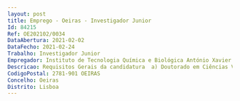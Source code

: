 ```yaml
--- 
layout: post
title: Emprego - Oeiras - Investigador Junior
Id: 84215
Ref: OE202102/0034
DataAbertura: 2021-02-02
DataFecho: 2021-02-24
Trabalho: Investigador Junior
Empregador: Instituto de Tecnologia Química e Biológica António Xavier - ITQB NOVA - Institute of Chemical and B
Descricao: Requisitos Gerais da candidatura  a)	Doutorado em Ciências Vegetais ou outras áreas relevantes (biologia, bioquímica, metabolômica, química dos alimentos, química analítica) b) Possuir um currículo científico e profissional cujo perfil seja adequado à atividade a ser realizada, incluindo experiência relevante e comprovada em metabolômica bem como relevante produtividade científica em ciências vegetais.
CodigoPostal: 2781-901 OEIRAS
Concelho: Oeiras
Distrito: Lisboa
--- 
```

